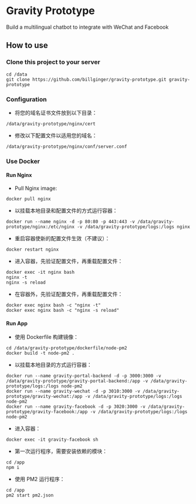 # Gravity Prototype

Build a multilingual chatbot to integrate with WeChat and Facebook

## How to use

### Clone this project to your server

```
cd /data
git clone https://github.com/billginger/gravity-prototype.git gravity-prototype
```

### Configuration

* 将您的域名证书文件放到以下目录：

```
/data/gravity-prototype/nginx/cert
```

* 修改以下配置文件以适用您的域名：

```
/data/gravity-prototype/nginx/conf/server.conf
```

### Use Docker

#### Run Nginx

* Pull Nginx image:

```
docker pull nginx
```

* 以挂载本地目录和配置文件的方式运行容器：

```
docker run --name nginx -d -p 80:80 -p 443:443 -v /data/gravity-prototype/nginx:/etc/nginx -v /data/gravity-prototype/logs:/logs nginx
```

* 重启容器使新的配置文件生效（不建议）：

```
docker restart nginx
```

* 进入容器，先验证配置文件，再重载配置文件：

```
docker exec -it nginx bash
nginx -t
nginx -s reload
```

* 在容器外，先验证配置文件，再重载配置文件：

```
docker exec nginx bash -c "nginx -t"
docker exec nginx bash -c "nginx -s reload"
```

#### Run App

* 使用 Dockerfile 构建镜像：

```
cd /data/gravity-prototype/dockerfile/node-pm2
docker build -t node-pm2 .
```

* 以挂载本地目录的方式运行容器：

```
docker run --name gravity-portal-backend -d -p 3000:3000 -v /data/gravity-prototype/gravity-portal-backend:/app -v /data/gravity-prototype/logs:/logs node-pm2
docker run --name gravity-wechat -d -p 3010:3000 -v /data/gravity-prototype/gravity-wechat:/app -v /data/gravity-prototype/logs:/logs node-pm2
docker run --name gravity-facebook -d -p 3020:3000 -v /data/gravity-prototype/gravity-facebook:/app -v /data/gravity-prototype/logs:/logs node-pm2
```

* 进入容器：

```
docker exec -it gravity-facebook sh
```

* 第一次运行程序，需要安装依赖的模块：

```
cd /app
npm i
```

* 使用 PM2 运行程序：

```
cd /app
pm2 start pm2.json
```
